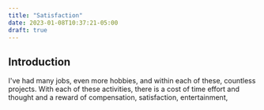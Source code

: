 ```yaml
---
title: "Satisfaction"
date: 2023-01-08T10:37:21-05:00
draft: true
---
```

## Introduction

I've had many jobs, even more hobbies, and within each of these, countless projects. With each of these activities, there is a cost of time effort and thought and a reward of compensation, satisfaction, entertainment,
